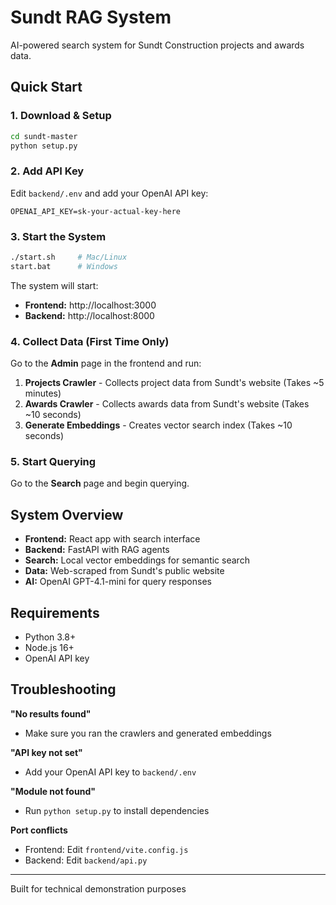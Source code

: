 # Sundt RAG System

AI-powered search system for Sundt Construction projects and awards data.

## Quick Start

### 1. Download & Setup
```bash
cd sundt-master
python setup.py
```

### 2. Add API Key
Edit `backend/.env` and add your OpenAI API key:
```
OPENAI_API_KEY=sk-your-actual-key-here
```

### 3. Start the System
```bash
./start.sh     # Mac/Linux
start.bat      # Windows
```

The system will start:
- **Frontend:** http://localhost:3000
- **Backend:** http://localhost:8000

### 4. Collect Data (First Time Only)

Go to the **Admin** page in the frontend and run:

1. **Projects Crawler** - Collects project data from Sundt's website (Takes ~5 minutes)
2. **Awards Crawler** - Collects awards data from Sundt's website  (Takes ~10 seconds)
3. **Generate Embeddings** - Creates vector search index (Takes ~10 seconds)


### 5. Start Querying

Go to the **Search** page and begin querying.

## System Overview

- **Frontend:** React app with search interface
- **Backend:** FastAPI with RAG agents  
- **Search:** Local vector embeddings for semantic search
- **Data:** Web-scraped from Sundt's public website
- **AI:** OpenAI GPT-4.1-mini for query responses

## Requirements

- Python 3.8+
- Node.js 16+
- OpenAI API key

## Troubleshooting

**"No results found"**
- Make sure you ran the crawlers and generated embeddings

**"API key not set"**  
- Add your OpenAI API key to `backend/.env`

**"Module not found"**
- Run `python setup.py` to install dependencies

**Port conflicts**
- Frontend: Edit `frontend/vite.config.js` 
- Backend: Edit `backend/api.py`

---

Built for technical demonstration purposes
